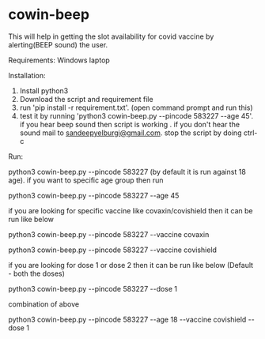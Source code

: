 # cowin-beep
This will help in getting the slot availability for covid vaccine by alerting(BEEP sound) the user.

Requirements:
Windows laptop 

Installation:
1. Install python3
2. Download the script and requirement file
3. run 'pip install -r requirement.txt'. (open command prompt and run this)
4. test it by running 'python3 cowin-beep.py --pincode 583227 --age 45'. if you hear beep sound then script is working . if you don't hear the sound  mail to sandeepyelburgi@gmail.com. stop the script by doing ctrl-c


Run:

python3 cowin-beep.py --pincode 583227 (by default it is run against 18 age). if you want to specific age group then run

python3 cowin-beep.py --pincode 583227 --age 45
 
if you are looking for specific vaccine like covaxin/covishield then it can be run like below

python3 cowin-beep.py --pincode 583227 --vaccine covaxin 

python3 cowin-beep.py --pincode 583227 --vaccine covishield

if you are looking for dose 1 or dose 2 then it can be run like below (Default - both the doses)

python3 cowin-beep.py --pincode 583227 --dose 1

combination of above

python3 cowin-beep.py --pincode 583227 --age 18 --vaccine covishield --dose 1

